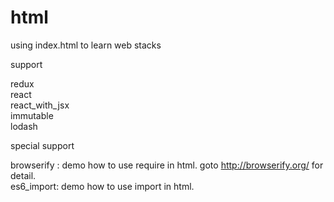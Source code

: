 # html
using index.html to learn web stacks

support

redux  
react  
react_with_jsx  
immutable  
lodash  


special support

browserify : demo how to use require in html. goto http://browserify.org/ for detail.  
es6_import: demo how to use import in html.  

